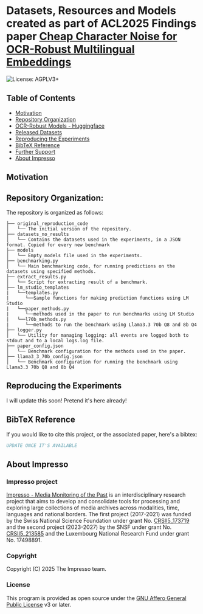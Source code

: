 # Datasets, Resources and Models created as part of ACL2025 Findings paper [Cheap Character Noise for OCR-Robust Multilingual Embeddings](https://aclanthology.org/2025.coling-main.585/)
![License: AGPLV3+](https://img.shields.io/badge/License-AGPLV3+-brightgreen.svg)

## Table of Contents

- [Motivation](#overview)
- [Repository Organization](#repository-organization)
- [OCR-Robust Models - Huggingface](#models-huggingface)
- [Released Datasets](#datasets)
- [Reproducing the Experiments](#reproducing-the-experiments)
- [BibTeX Reference](#bibtex-reference)
- [Further Support](#further-support)
- [About Impresso](#about-impresso)

## Motivation

## Repository Organization:

The repository is organized as follows:

```
├── original_reproduction_code
│   └── The initial version of the repository.
├── datasets_no_results
│   └── Contains the datasets used in the experiments, in a JSON format. Copied for every new benchmark
├── models
│   └── Empty models file used in the experiments.
├── benchmarking.py
│   └── Main benchmarking code, for running predictions on the datasets using specified methods.
├── extract_results.py
│   └── Script for extracting result of a benchmark.
├── lm_studio_templates
|   └──templates.py
|      └──Sample functions for making prediction functions using LM Studio
|   └──paper_methods.py
|      └──methods used in the paper to run benchmarks using LM Studio
|   └──l70b_methods.py
|      └──methods to run the benchmark using Llama3.3 70b Q8 and 8b Q4
├── logger.py
│   └── Utility for managing logging: all events are logged both to stdout and to a local logs.log file.
├── paper_config.json
│   └── Benchmark configuration for the methods used in the paper.
├── llama3_3_70b_config.json
│   └── Benchmark configuration for running the benchmark using Llama3.3 70b Q8 and 8b Q4
```

## Reproducing the Experiments
I will update this soon! Pretend it's here already!

## BibTeX Reference

If you would like to cite this project, or the associated paper, here's a bibtex:

```bibtex
UPDATE ONCE IT'S AVAILABLE
```
## About Impresso

### Impresso project

[Impresso - Media Monitoring of the Past](https://impresso-project.ch) is an interdisciplinary research project that aims to develop and consolidate tools for processing and exploring large collections of media archives across modalities, time, languages and national borders. The first project (2017-2021) was funded by the Swiss National Science Foundation under grant No. [CRSII5_173719](http://p3.snf.ch/project-173719) and the second project (2023-2027) by the SNSF under grant No. [CRSII5_213585](https://data.snf.ch/grants/grant/213585) and the Luxembourg National Research Fund under grant No. 17498891.

### Copyright

Copyright (C) 2025 The Impresso team.

### License

This program is provided as open source under the [GNU Affero General Public License](https://github.com/impresso/impresso-pyindexation/blob/master/LICENSE) v3 or later.
